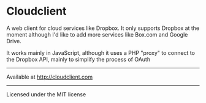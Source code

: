 Cloudclient
========

A web client for cloud services like Dropbox. It only supports Dropbox at the moment although I'd like to add more services like Box.com and Google Drive.

It works mainly in JavaScript, although it uses a PHP "proxy" to connect to the Dropbox API, mainly to simplify the process of OAuth

- - - -

Available at http://cloudclient.com

- - - -

Licensed under the MIT license
